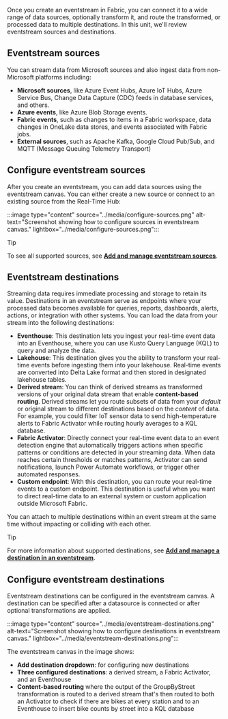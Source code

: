 Once you create an eventstream in Fabric, you can connect it to a wide range of data sources, optionally transform it, and route the transformed, or processed data to multiple destinations. In this unit, we'll review eventstream sources and destinations. 

## Eventstream sources
You can stream data from Microsoft sources and also ingest data from non-Microsoft platforms including:

- **Microsoft sources**, like Azure Event Hubs, Azure IoT Hubs, Azure Service Bus, Change Data Capture (CDC) feeds in database services, and others.
- **Azure events**, like Azure Blob Storage events.
- **Fabric events**, such as changes to items in a Fabric workspace, data changes in OneLake data stores, and events associated with Fabric jobs.
- **External sources**, such as Apache Kafka, Google Cloud Pub/Sub, and MQTT (Message Queuing Telemetry Transport)

## Configure eventstream sources

After you create an eventstream, you can add data sources using the eventstream canvas. You can either create a new source or connect to an existing source from the Real-Time Hub:

:::image type="content" source="../media/configure-sources.png" alt-text="Screenshot showing how to configure sources in eventstream canvas." lightbox="../media/configure-sources.png":::

> [!TIP]
> To see all supported sources, see **[Add and manage eventstream sources](/fabric/real-time-intelligence/event-streams/add-manage-eventstream-sources?pivots=enhanced-capabilities&azure-portal=true#supported-sources)**.

## Eventstream destinations

Streaming data requires immediate processing and storage to retain its value. Destinations in an eventstream serve as endpoints where your processed data becomes available for queries, reports, dashboards, alerts, actions, or integration with other systems. You can load the data from your stream into the following destinations:
- **Eventhouse**: This destination lets you ingest your real-time event data into an Eventhouse, where you can use Kusto Query Language (KQL) to query and analyze the data.
- **Lakehouse**: This destination gives you the ability to transform your real-time events before ingesting them into your lakehouse. Real-time events are converted into Delta Lake format and then stored in designated lakehouse tables.
- **Derived stream**: You can think of derived streams as transformed versions of your original data stream that enable **content-based routing**. Derived streams let you route subsets of data from your *default* or original stream to different destinations based on the *content* of data. For example, you could filter IoT sensor data to send high-temperature alerts to Fabric Activator while routing hourly averages to a KQL database.
- **Fabric Activator**: Directly connect your real-time event data to an event detection engine that automatically triggers actions when specific patterns or conditions are detected in your streaming data. When data reaches certain thresholds or matches patterns, Activator can send notifications, launch Power Automate workflows, or trigger other automated responses.
- **Custom endpoint**: With this destination, you can route your real-time events to a custom endpoint. This destination is useful when you want to direct real-time data to an external system or custom application outside Microsoft Fabric.

You can attach to multiple destinations within an event stream at the same time without impacting or colliding with each other.

> [!TIP]
> For more information about supported destinations, see **[Add and manage a destination in an eventstream](/fabric/real-time-intelligence/event-streams/add-manage-eventstream-destinations?azure-portal=true)**.

## Configure eventstream destinations

Eventstream destinations can be configured in the eventstream canvas. A destination can be specified after a datasource is connected or after optional transformations are applied.

:::image type="content" source="../media/eventstream-destinations.png" alt-text="Screenshot showing how to configure destinations in eventstream canvas." lightbox="../media/eventstream-destinations.png":::

The eventstream canvas in the image shows:

- **Add destination dropdown**: for configuring new destinations
- **Three configured destinations**: a derived stream, a Fabric Activator, and an Eventhouse  
- **Content-based routing** where the output of the GroupByStreet transformation is routed to a derived stream that's then routed to both an Activator to check if there are bikes at every station and to an Eventhouse to insert bike counts by street into a KQL database